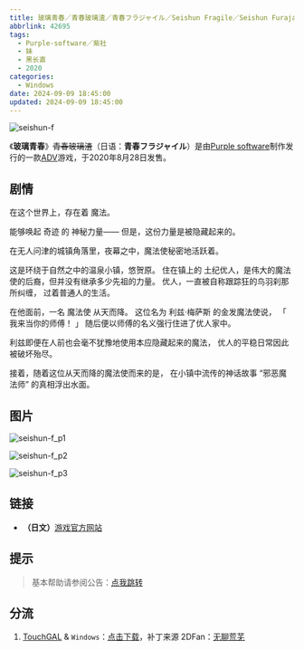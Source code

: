 ```yaml
---
title: 玻璃青春／青春玻璃渣／青春フラジャイル／Seishun Fragile／Seishun Furajairu／青フラ／Aofura
abbrlink: 42695
tags:
  - Purple-software／紫社
  - 妹
  - 黑长直
  - 2020
categories:
  - Windows
date: 2024-09-09 18:45:00
updated: 2024-09-09 18:45:00
---
```


![seishun-f](https://unpkg.com/galgame/img/seishun-f.webp)

《**玻璃青春**》~~青春玻璃渣~~（日语：**青春フラジャイル**）是由[Purple software](https://zh.moegirl.org.cn/Purple_software)制作发行的一款[ADV](https://zh.moegirl.org.cn/ADV)游戏，于2020年8月28日发售。

<!-- more -->

## 剧情

在这个世界上，存在着 魔法。

能够唤起 奇迹 的 神秘力量——
但是，这份力量是被隐藏起来的。

在无人问津的城镇角落里，夜幕之中，魔法使秘密地活跃着。

这是环绕于自然之中的温泉小镇，悠贺原。
住在镇上的 土纪优人，是伟大的魔法使的后裔，但并没有继承多少先祖的力量。
优人，一直被自称跟踪狂的鸟羽刹那所纠缠，
过着普通人的生活。

在他面前，一名 魔法使 从天而降。
这位名为 利兹·梅萨斯 的金发魔法使说，
「 我来当你的师傅！ 」
随后便以师傅的名义强行住进了优人家中。

利兹即便在人前也会毫不犹豫地使用本应隐藏起来的魔法，
优人的平稳日常因此被破坏殆尽。

接着，随着这位从天而降的魔法使而来的是，
在小镇中流传的神话故事 “邪恶魔法师” 的真相浮出水面。

## 图片

![seishun-f_p1](https://unpkg.com/galgame/img/seishun-f_p1.webp)

![seishun-f_p2](https://unpkg.com/galgame/img/seishun-f_p2.webp)

![seishun-f_p3](https://unpkg.com/galgame/img/seishun-f_p3.webp)

## 链接

- **（日文）**[游戏官方网站](https://www.purplesoftware.jp/products/seishun_f/)

## 提示

> 基本帮助请参阅公告：[点我跳转](/p/announcement/)

## 分流

1. [TouchGAL](https://touchgal.net/) & `Windows`：[点击下载](https://pan.touchgal.net/s/6Eg8Tp)，补丁来源 2DFan：[无聊荒芜](https://2dfan.com/users/345416)

